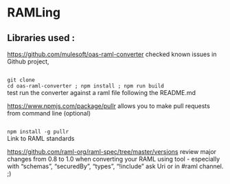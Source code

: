 # RAMLing

## Libraries used :

https://github.com/mulesoft/oas-raml-converter 
checked known issues in Github project, 

<code>
git clone
cd oas-raml-converter ; npm install ; npm run build
</code>
test run the converter against a raml file following the README.md

https://www.npmjs.com/package/pullr allows you to make pull requests from command line (optional)

<code>
npm install -g pullr
</code

## Link to RAML standards
https://github.com/raml-org/raml-spec/tree/master/versions
review major changes from 0.8 to 1.0 when converting your RAML using tool - especially with “schemas”, “securedBy”, “types”, “!include” ask Uri or in #raml channel. ;) 
